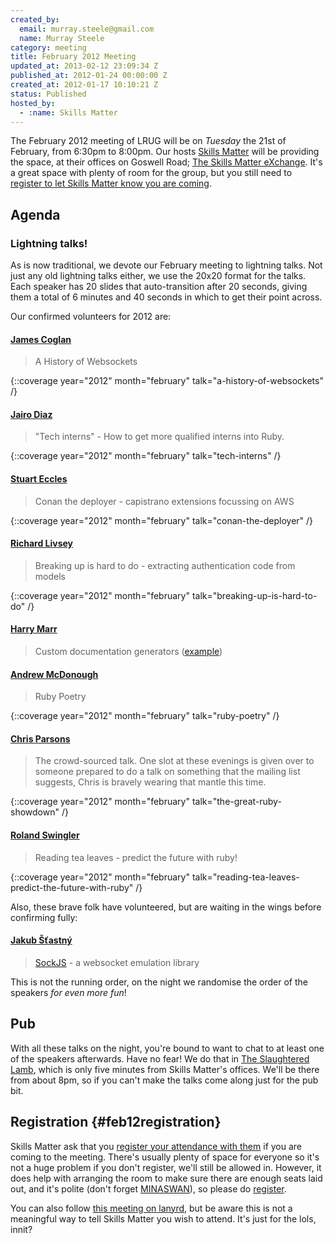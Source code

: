 ```yaml
---
created_by:
  email: murray.steele@gmail.com
  name: Murray Steele
category: meeting
title: February 2012 Meeting
updated_at: 2013-02-12 23:09:34 Z
published_at: 2012-01-24 00:00:00 Z
created_at: 2012-01-17 10:10:21 Z
status: Published
hosted_by:
  - :name: Skills Matter
---
```


The February 2012 meeting of LRUG will be on *Tuesday* the 21st of February, from 6:30pm to 8:00pm.  Our hosts [Skills Matter](http://skillsmatter.com/) will be providing the space, at their offices on Goswell Road; [The Skills Matter eXchange](http://skillsmatter.com/location-details/design-architecture/484/96).  It's a great space with plenty of room for the group, but you still need to <a href="#feb12registration">register to let Skills Matter know you are coming</a>.

## Agenda

### Lightning talks!

As is now traditional, we devote our February meeting to lightning talks.  Not just any old lightning talks either, we use the 20x20 format for the talks.  Each speaker has 20 slides that auto-transition after 20 seconds, giving them a total of 6 minutes and 40 seconds in which to get their point across.

Our confirmed volunteers for 2012 are:

#### [James Coglan](http://twitter.com/jcoglan)

> A History of Websockets

{::coverage year="2012" month="february" talk="a-history-of-websockets" /}

#### [Jairo Diaz](http://twitter.com/codescrum)

> "Tech interns" - How to get more qualified interns into Ruby.

{::coverage year="2012" month="february" talk="tech-interns" /}

#### [Stuart Eccles](http://twitter.com/stueccles)

> Conan the deployer - capistrano extensions focussing on AWS

{::coverage year="2012" month="february" talk="conan-the-deployer" /}

#### [Richard Livsey](http://twitter.com/rlivsey)

> Breaking up is hard to do - extracting authentication code from models

{::coverage year="2012" month="february" talk="breaking-up-is-hard-to-do" /}

#### [Harry Marr](http://twitter.com/harrymarr)

> Custom documentation generators ([example](https://gocardless.com/docs))

#### [Andrew McDonough](http://twitter.com/andrewmcdonough)

> Ruby Poetry

{::coverage year="2012" month="february" talk="ruby-poetry" /}

#### [Chris Parsons](http://twitter.com/chrismdp)

> The crowd-sourced talk. One slot at these evenings is given over to someone prepared to do a talk on something that the mailing list suggests, Chris is bravely wearing that mantle this time.

{::coverage year="2012" month="february" talk="the-great-ruby-showdown" /}

#### [Roland Swingler](http://twitter.com/knaveofdiamonds)

> Reading tea leaves - predict the future with ruby!

{::coverage year="2012" month="february" talk="reading-tea-leaves-predict-the-future-with-ruby" /}

Also, these brave folk have volunteered, but are waiting in the wings before confirming fully:

#### [Jakub Šťastný](http://twitter.com/botanicus)

> [SockJS](https://github.com/sockjs/sockjs-ruby) - a websocket emulation library

This is not the running order, on the night we randomise the order of the speakers *for even more fun*!

## Pub

With all these talks on the night, you're bound to want to chat to at least one of the speakers afterwards.  Have no fear! We do that in [The Slaughtered Lamb](http://www.theslaughteredlambpub.com/), which is only five minutes from Skills Matter's offices.  We'll be there from about 8pm, so if you can't make the talks come along just for the pub bit.

## Registration {#feb12registration}

Skills Matter ask that you [register your attendance with them](http://skillsmatter.com/event-details/home/lrug-lightning-talks-2012/js-3484) if you are coming to the meeting.  There's usually plenty of space for everyone so it's not a huge problem if you don't register, we'll still be allowed in.  However, it does help with arranging the room to make sure there are enough seats laid out, and it's polite (don't forget [MINASWAN](http://oreilly.com/ruby/excerpts/ruby-learning-rails/ruby-glossary.html#I_indexterm_d1e32036)), so please do [register](http://skillsmatter.com/event-details/home/lrug-lightning-talks-2012/js-3484).

You can also follow [this meeting on lanyrd](http://lanyrd.com/2012/lrug-february/), but be aware this is not a meaningful way to tell Skills Matter you wish to attend.  It's just for the lols, innit?

